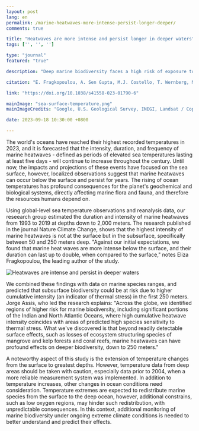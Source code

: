 ```yaml
---
layout: post
lang: en
permalink: /marine-heatwaves-more-intense-persist-longer-deeper/
comments: true

title: "Heatwaves are more intense and persist longer in deeper waters"
tags: ['', '', '']

type: "journal"
featured: "true"

description: "Deep marine biodiversity faces a high risk of exposure to the cumulative effect of intense and prolonged heatwave events."

citation: "E. Fragkopoulou, A. Sen Gupta, M.J. Costello, T. Wernberg, M.B. Araújo, E.A. Serrão, O. De Clerck, J. Assis (2023) Marine biodiversity exposed to prolonged and intense subsurface heatwaves. Nature Climate Change."

link: "https://doi.org/10.1038/s41558-023-01790-6"

mainImage: "sea-surface-temperature.png"
mainImageCredits: "Google, U.S. Geological Survey, INEGI, Landsat / Copernicus"

date: 2023-09-18 10:30:00 +0800

---
```


The world's oceans have reached their highest recorded temperatures in 2023, and it is forecasted that the intensity, duration, and frequency of marine heatwaves - defined as periods of elevated sea temperatures lasting at least five days - will continue to increase throughout the century. Until now, the impacts and projections of these events have focused on the sea surface, however, localized observations suggest that marine heatwaves can occur below the surface and persist for years. The rising of ocean temperatures has profound consequences for the planet's geochemical and biological systems, directly affecting marine flora and fauna, and therefore the resources humans depend on.

Using global-level sea temperature observations and reanalysis data, our reseearch group estimated the duration and intensity of marine heatwaves from 1993 to 2019 at depths down to 2,000 meters. The research published in the journal Nature Climate Change, shows that the highest intensity of marine heatwaves is not at the surface but in the subsurface, specifically between 50 and 250 meters deep. "Against our initial expectations, we found that marine heat waves are more intense below the surface, and their duration can last up to double, when compared to the surface," notes Eliza Fragkopoulou, the leading author of the study. 

<img src="{{ site.baseurl }}/assets/images/posts/figure2-b.jpg" alt="Heatwaves are intense and persist in deeper waters" style="max-height: 625px;">

We combined these findings with data on marine species ranges, and predicted that subsurface biodiversity could be at risk due to higher cumulative intensity (an indicator of thermal stress) in the first 250 meters. Jorge Assis, who led the research explains: "Across the globe, we identified regions of higher risk for marine biodiversity, including significant portions of the Indian and North Atlantic Oceans, where high cumulative heatwave intensity coincides with areas of predicted high species sensitivity to thermal stress. What we've discovered is that beyond readily detectable surface effects, such as losses of ecosystem structuring species of mangrove and kelp forests and coral reefs, marine heatwaves can have profound effects on deeper biodiversity, down to 250 meters."

A noteworthy aspect of this study is the extension of temperature changes from the surface to greatest depths. However, temperature data from deep areas should be taken with caution, especially data prior to 2004, when a more reliable measurement system was implemented. In addition to temperature increases, other changes in ocean conditions need consideration. Temperature extremes are expected to redistribute marine species from the surface to the deep ocean, however, additional constrains, such as low oxygen regions, may hinder such redistribution, with unpredictable consequences. In this context, additional monitoring of marine biodiversity under ongoing extreme climate conditions is needed to better understand and predict their effects. 


